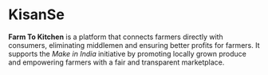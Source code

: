 # KisanSe
**Farm To Kitchen** is a platform that connects farmers directly with consumers, eliminating middlemen and ensuring better profits for farmers. It supports the *Make in India* initiative by promoting locally grown produce and empowering farmers with a fair and transparent marketplace.
